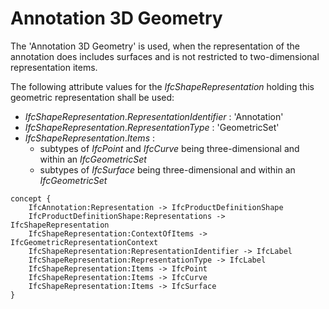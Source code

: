 Annotation 3D Geometry
======================

The 'Annotation 3D Geometry' is used, when the representation of the annotation does includes surfaces and is not restricted to two-dimensional representation items.

The following attribute values for the _IfcShapeRepresentation_ holding this geometric representation shall be used:

*  _IfcShapeRepresentation_._RepresentationIdentifier_ : 'Annotation' 
*  _IfcShapeRepresentation_._RepresentationType_ : 'GeometricSet' 
* _IfcShapeRepresentation_._Items_ : 
    * subtypes of _IfcPoint_ and _IfcCurve_ being three-dimensional and within an _IfcGeometricSet_
    * subtypes of _IfcSurface_ being three-dimensional and within an _IfcGeometricSet_

```
concept {
    IfcAnnotation:Representation -> IfcProductDefinitionShape
    IfcProductDefinitionShape:Representations -> IfcShapeRepresentation
    IfcShapeRepresentation:ContextOfItems -> IfcGeometricRepresentationContext
    IfcShapeRepresentation:RepresentationIdentifier -> IfcLabel
    IfcShapeRepresentation:RepresentationType -> IfcLabel
    IfcShapeRepresentation:Items -> IfcPoint
    IfcShapeRepresentation:Items -> IfcCurve
    IfcShapeRepresentation:Items -> IfcSurface
}
```
